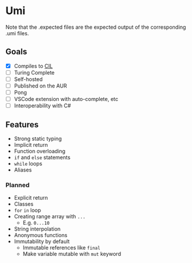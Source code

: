 # Umi

Note that the .expected files are the expected output of the corresponding .umi files.

## Goals

-   [x] Compiles to [CIL](https://en.wikipedia.org/wiki/Common_Intermediate_Language)
-   [ ] Turing Complete
-   [ ] Self-hosted
-   [ ] Published on the AUR
-   [ ] Pong
-   [ ] VSCode extension with auto-complete, etc
-   [ ] Interoperability with C#

## Features

<!-- TODO: Choose stuff that you would actually want to present -->

-   Strong static typing
-   Implicit return
-   Function overloading
-   `if` and `else` statements
-   `while` loops
-   Aliases

### Planned

-   Explicit return
-   Classes
-   `for` `in` loop
-   Creating range array with `...`
    -   E.g. `0...10`
-   String interpolation
-   Anonymous functions
-   Immutability by default
    -   Immutable references like `final`
    -   Make variable mutable with `mut` keyword
